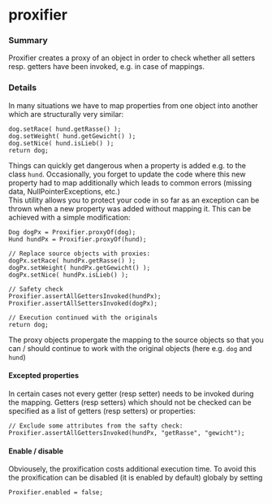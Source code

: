# proxifier
### Summary
Proxifier creates a proxy of an object in order to check whether all setters resp. getters have been invoked,
e.g. in case of mappings.

### Details
In many situations we have to map properties from one object into another which are structurally very similar:

    dog.setRace( hund.getRasse() );
    dog.setWeight( hund.getGewicht() );
    dog.setNice( hund.isLieb() );
    return dog;
    
Things can quickly get dangerous when a property is added e.g. to the class <code>hund</code>. 
Occasionally, you forget to update the code where this new property had to map additionally 
which leads to common errors (missing data, NullPointerExceptions, etc.)  
This utility allows you to protect your code in so far as an exception can be thrown when a new 
property was added without mapping it. This can be achieved with a simple modification:

    Dog dogPx = Proxifier.proxyOf(dog);
    Hund hundPx = Proxifier.proxyOf(hund);

    // Replace source objects with proxies:
    dogPx.setRace( hundPx.getRasse() );
    dogPx.setWeight( hundPx.getGewicht() );
    dogPx.setNice( hundPx.isLieb() );
    
    // Safety check
    Proxifier.assertAllGettersInvoked(hundPx);
    Proxifier.assertAllSettersInvoked(dogPx);
    
    // Execution continued with the originals
    return dog;
    
The proxy objects propergate the mapping to the source objects so that you can / should 
continue to work with the original objects (here e.g. <code>dog</code> and <code>hund</code>)

#### Excepted properties
In certain cases not every getter (resp setter) needs to be invoked during the mapping.
Getters (resp setters) which should not be checked can be specified as a list of getters (resp setters) or properties:
     
    // Exclude some attributes from the safty check: 
    Proxifier.assertAllGettersInvoked(hundPx, "getRasse", "gewicht");

#### Enable / disable
Obviousely, the proxification costs additional execution time. To avoid this the proxification 
can be disabled (it is enabled by default) globaly by setting

    Proxifier.enabled = false;     